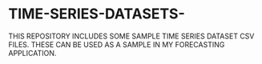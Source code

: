 # TIME-SERIES-DATASETS-
THIS REPOSITORY INCLUDES SOME SAMPLE TIME SERIES DATASET CSV FILES. THESE CAN BE USED AS A SAMPLE IN MY FORECASTING APPLICATION.
